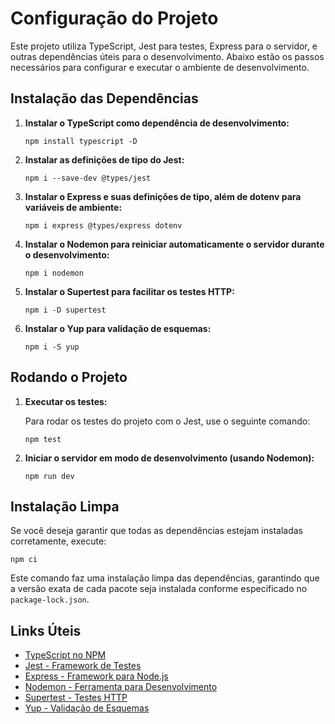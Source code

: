 <!DOCTYPE html>
<html lang="pt-br">
<head>
    <meta charset="UTF-8">
    <meta name="viewport" content="width=device-width, initial-scale=1.0">
    <meta http-equiv="X-UA-Compatible" content="ie=edge">
    <title>Configuração do Projeto</title>
    <!-- Link para o Font Awesome (ícones) -->
    <link rel="stylesheet" href="https://cdnjs.cloudflare.com/ajax/libs/font-awesome/6.0.0-beta3/css/all.min.css">
</head>
<body>

<h1><i class="fas fa-cogs"></i> Configuração do Projeto</h1>

<p>Este projeto utiliza TypeScript, Jest para testes, Express para o servidor, e outras dependências úteis para o desenvolvimento. Abaixo estão os passos necessários para configurar e executar o ambiente de desenvolvimento.</p>

<h2><i class="fas fa-download"></i> Instalação das Dependências</h2>

<ol>
    <li><strong>Instalar o TypeScript como dependência de desenvolvimento:</strong>
        <pre><code>npm install typescript -D</code></pre>
    </li>
    <li><strong>Instalar as definições de tipo do Jest:</strong>
        <pre><code>npm i --save-dev @types/jest</code></pre>
    </li>
    <li><strong>Instalar o Express e suas definições de tipo, além de dotenv para variáveis de ambiente:</strong>
        <pre><code>npm i express @types/express dotenv</code></pre>
    </li>
    <li><strong>Instalar o Nodemon para reiniciar automaticamente o servidor durante o desenvolvimento:</strong>
        <pre><code>npm i nodemon</code></pre>
    </li>
    <li><strong>Instalar o Supertest para facilitar os testes HTTP:</strong>
        <pre><code>npm i -D supertest</code></pre>
    </li>
    <li><strong>Instalar o Yup para validação de esquemas:</strong>
        <pre><code>npm i -S yup</code></pre>
    </li>
</ol>

<h2><i class="fas fa-play-circle"></i> Rodando o Projeto</h2>

<ol>
    <li><strong>Executar os testes:</strong>
        <p>Para rodar os testes do projeto com o Jest, use o seguinte comando:</p>
        <pre><code>npm test</code></pre>
    </li>
    <li><strong>Iniciar o servidor em modo de desenvolvimento (usando Nodemon):</strong>
        <pre><code>npm run dev</code></pre>
    </li>
</ol>

<h2><i class="fas fa-trash-alt"></i> Instalação Limpa</h2>

<p>Se você deseja garantir que todas as dependências estejam instaladas corretamente, execute:</p>

<pre><code>npm ci</code></pre>

<p>Este comando faz uma instalação limpa das dependências, garantindo que a versão exata de cada pacote seja instalada conforme especificado no <code>package-lock.json</code>.</p>

<h2><i class="fas fa-link"></i> Links Úteis</h2>

<ul>
    <li><a href="https://www.npmjs.com/package/typescript" target="_blank"><i class="fas fa-external-link-alt"></i> TypeScript no NPM</a></li>
    <li><a href="https://jestjs.io/" target="_blank"><i class="fas fa-external-link-alt"></i> Jest - Framework de Testes</a></li>
    <li><a href="https://expressjs.com/" target="_blank"><i class="fas fa-external-link-alt"></i> Express - Framework para Node.js</a></li>
    <li><a href="https://www.npmjs.com/package/nodemon" target="_blank"><i class="fas fa-external-link-alt"></i> Nodemon - Ferramenta para Desenvolvimento</a></li>
    <li><a href="https://github.com/visionmedia/supertest" target="_blank"><i class="fas fa-external-link-alt"></i> Supertest - Testes HTTP</a></li>
    <li><a href="https://github.com/jquense/yup" target="_blank"><i class="fas fa-external-link-alt"></i> Yup - Validação de Esquemas</a></li>
</ul>

</body>
</html>
